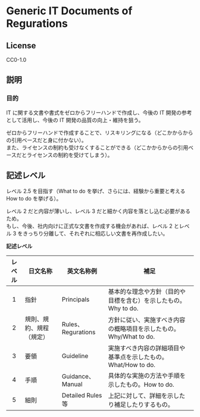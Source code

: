 # Generic IT Documents of Regurations

## License

CC0-1.0

## 説明

### 目的

IT に関する文書や書式をゼロからフリーハンドで作成し、今後の IT 開発の参考として活用し、今後の IT 開発の品質の向上・維持を狙う。<br>

ゼロからフリーハンドで作成することで、リスキリングになる（どこかからからの引用ベースだと身に付かない）。<br>
また、ライセンスの制約も受けなくすることができる（どこかからからの引用ベースだとライセンスの制約を受けてしまう）。<br>

## 記述レベル

レベル 2.5 を目指す（What to do を挙げ、さらには、経験から重要と考える How to do を挙げる）。<br>

レベル 2 だと内容が薄いし、レベル 3 だと細かく内容を落とし込む必要があるため。<br>
もし、今後、社内向けに正式な文書を作成する機会があれば、レベル 2 とレベル 3 をきっちり分離して、それぞれに相応しい文書を再作成したい。

**記述レベル**

|<center>レベル</center>|<center>日文名称</center>|<center>英文名称例</center>|<center>補足</center>|
|:-:|:--|:--|:--|
|1|指針|Principals|基本的な理念や方針（目的や目標を含む）を示したもの。Why to do.|
|2|規則、規約、規程（規定）|Rules、Regurations|方針に従い、実施すべき内容の概略項目を示したもの。Why/What to do.|
|3|要領|Guideline|実施すべき内容の詳細項目や基準点を示したもの。What/How to do.|
|4|手順|Guidance、Manual|具体的な実施の方法や手順を示したもの。How to do.|
|5|細則|Detailed Rules 等|上記に対して、詳細を示したり補足したりするもの。|
